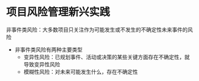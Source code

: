 # 项目风险管理新兴实践

非事件类风险：大多数项目只关注作为可能发生或不发生的不确定性未来事件的风险

- 非事件类风险有两种主要类型
    - 变异性风险：已规划事件、活动或决策的某些关键方面存在不确定性，就导致变异性风险
    - 模糊性风险：对未来可能发生什么，存在不确定性